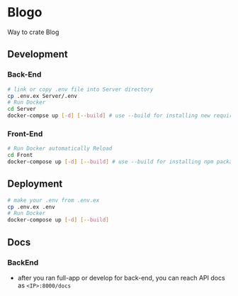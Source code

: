 # Blogo
Way to crate Blog
## Development

### Back-End
```bash
# link or copy .env file into Server directory
cp .env.ex Server/.env
# Run Docker
cd Server
docker-compse up [-d] [--build] # use --build for installing new requirements
```

### Front-End
```bash
# Run Docker automatically Reload
cd Front
docker-compose up [-d] [--build] # use --build for installing npm packages
```

## Deployment
```bash
# make your .env from .env.ex
cp .env.ex .env
# Run Docker
docker-compose up [-d] [--build]
```

## Docs
### BackEnd
- after you ran full-app or develop for back-end, you can reach API docs as ``<IP>:8000/docs``